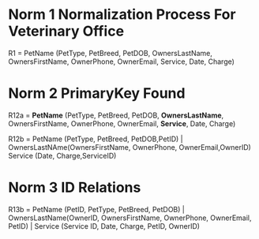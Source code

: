 # Norm 1 Normalization Process For Veterinary Office

R1 = PetName (PetType, PetBreed, PetDOB, OwnersLastName, OwnersFirstName, OwnerPhone, OwnerEmail, Service, Date, Charge)

# Norm 2 PrimaryKey Found
 
R12a = **PetName** (PetType, PetBreed, PetDOB, **OwnersLastName**, OwnersFirstName, OwnerPhone, OwnerEmail, **Service**, Date, Charge)

R12b = PetName (PetType, PetBreed, PetDOB,PetID) | 
OwnersLastNAme(OwnersFirstName, OwnerPhone, OwnerEmail,OwnerID)
Service (Date, Charge,ServiceID)

# Norm 3 ID Relations

R13b = PetName (PetID, PetType, PetBreed, PetDOB)  | 
OwnersLastName(OwnerID, OwnersFirstName, OwnerPhone, OwnerEmail, PetID)   | 
Service (Service ID, Date, Charge, PetID, OwnerID)
